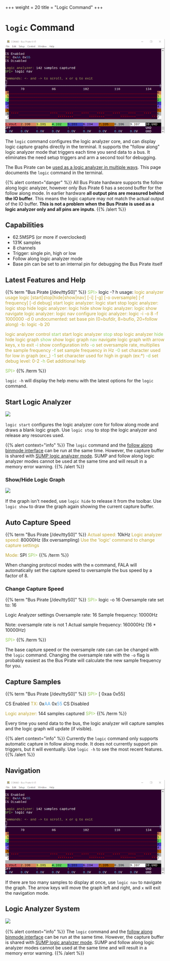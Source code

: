 +++
weight = 20
title = "Logic Command"
+++

# ```logic``` Command

![](./img/logic-command-nav.png)

The ```logic``` command configures the logic analyzer core, and can display logic capture graphs directly in the terminal. It supports the "follow along" logic analyzer mode that triggers each time you send data to a bus. It eliminates the need setup triggers and arm a second tool for debugging. 

The Bus Pirate can be [used as a logic analyzer in multiple ways](/logic-analyzer/logicanalyzer). This page documents the ```logic``` command in the terminal.

{{% alert context="danger" %}}
All Bus Pirate hardware supports the follow along logic analyzer, however only Bus Pirate 6 has a second buffer for the follow along mode. In earlier hardware **all output pins are measured behind the IO buffer**. This means the logic capture may not match the actual output of the IO buffer. **This is not a problem when the Bus Pirate is used as a logic analyzer only and all pins are inputs**.
{{% /alert %}}

## Capabilities

- 62.5MSPS (or more if overclocked)
- 131K samples
- 8 channels
- Trigger: single pin, high or low
- Follow along logic analyzer mode
- Base pin can be set to an internal pin for debugging the Bus Pirate itself

## Latest Features and Help

{{% term "Bus Pirate [/dev/ttyS0]" %}}
<span style="color:#96cb59">SPI></span> logic -? h
usage:
<span style="color:#bfa530">logic analyzer usage</span>
<span style="color:#bfa530">logic	[start|stop|hide|show|nav]</span>
<span style="color:#bfa530">	[-i] [-g] [-o oversample] [-f frequency] [-d debug]</span>
<span style="color:#bfa530">start logic analyzer: logic start</span>
<span style="color:#bfa530">stop logic analyzer: logic stop</span>
<span style="color:#bfa530">hide logic analyzer: logic hide</span>
<span style="color:#bfa530">show logic analyzer: logic show</span>
<span style="color:#bfa530">navigate logic analyzer: logic nav</span>
<span style="color:#bfa530">configure logic analyzer: logic -i -o 8 -f 1000000 -d 0</span>
<span style="color:#bfa530">undocumented: set base pin (0=bufdir, 8=bufio, 20=follow along) -b: logic -b 20</span>

<span style="color:#bfa530">logic analyzer control</span>
<span style="color:#96cb59">start</span>	<span style="color:#bfa530">start logic analyzer</span>
<span style="color:#96cb59">stop</span>	<span style="color:#bfa530">stop logic analyzer</span>
<span style="color:#96cb59">hide</span>	<span style="color:#bfa530">hide logic graph</span>
<span style="color:#96cb59">show</span>	<span style="color:#bfa530">show logic graph</span>
<span style="color:#96cb59">nav</span>	<span style="color:#bfa530">navigate logic graph with arrow keys, x to exit</span>
<span style="color:#96cb59">-i</span>	<span style="color:#bfa530">show configuration info</span>
<span style="color:#96cb59">-o</span>	<span style="color:#bfa530">set oversample rate, multiplies the sample frequency</span>
<span style="color:#96cb59">-f</span>	<span style="color:#bfa530">set sample frequency in Hz</span>
<span style="color:#96cb59">-0</span>	<span style="color:#bfa530">set character used for low in graph (ex:_)</span>
<span style="color:#96cb59">-1</span>	<span style="color:#bfa530">set character used for high in graph (ex:*)</span>
<span style="color:#96cb59">-d</span>	<span style="color:#bfa530">set debug level: 0-2</span>
<span style="color:#96cb59">-h</span>	<span style="color:#bfa530">Get additional help</span>

<span style="color:#96cb59">SPI></span> 
{{% /term %}}

```logic -h``` will display the help menu with the latest options for the ```logic``` command.

## Start Logic Analyzer
![](./img/logic-start.png)

```logic start``` configures the logic analyzer core for follow along mode and draws a blank logic graph. Use ```logic stop``` to stop the logic analyzer and release any resources used.

{{% alert context="info" %}}
The ```logic``` command and the [follow along binmode interface](/logic-analyzer/pulseview-fala) can be run at the same time. However, the capture buffer is shared with [SUMP logic analyzer mode](/logic-analyzer/pulseview-sump). SUMP and follow along logic analyzer modes cannot be used at the same time and will result in a memory error warning.
{{% /alert %}}

### Show/Hide Logic Graph

![](./img/logic-hide.png)

If the graph isn't needed, use ```logic hide``` to release it from the toolbar. Use ```logic show``` to draw the graph again showing the current capture buffer.

## Auto Capture Speed
{{% term "Bus Pirate [/dev/ttyS0]" %}}
<span style="color:#bfa530">Actual speed:</span> 10kHz
<span style="color:#bfa530">Logic analyzer speed:</span> 80000Hz (8x oversampling)
<span style="color:#bfa530">Use the 'logic' command to change capture settings</span>

<span style="color:#bfa530">Mode:</span> SPI
<span style="color:#96cb59">SPI></span> 
{{% /term %}}

When changing protocol modes with the ```m``` command, FALA will automatically set the capture speed to oversample the bus speed by a factor of 8. 

### Change Capture Speed
{{% term "Bus Pirate [/dev/ttyS0]" %}}
<span style="color:#96cb59">SPI></span> logic -o 16
Oversample rate set to: 16

Logic Analyzer settings
 Oversample rate: 16
 Sample frequency: 10000Hz

Note: oversample rate is not 1
Actual sample frequency: 160000Hz (16 * 10000Hz)

<span style="color:#96cb59">SPI></span> 
{{% /term %}}

The base capture speed or the oversample rate can can be changed with the ```logic``` command. Changing the oversample rate with the ```-o``` flag is probably easiest as the Bus Pirate will calculate the new sample frequency for you.

## Capture Samples

{{% term "Bus Pirate [/dev/ttyS0]" %}}
<span style="color:#96cb59">SPI></span> [ 0xaa 0x55]

CS Enabled
<span style="color:#bfa530">TX:</span> 0x<span style="color:#53a6e6">AA</span> 0x<span style="color:#53a6e6">55</span> 
CS Disabled

<span style="color:#bfa530">Logic analyzer:</span> 144 samples captured
<span style="color:#96cb59">SPI></span> 
{{% /term %}}

Every time you send data to the bus, the logic analyzer will capture samples and the logic graph will update (if visible).

{{% alert context="info" %}}
Currently the ```logic``` command only supports automatic capture in follow along mode. It does not currently support pin triggers, but it will eventually. Use ```logic -h``` to see the most recent features. 
{{% /alert %}}

## Navigation

![](./img/logic-command-nav.png)

If there are too many samples to display at once, use ```logic nav``` to navigate the graph. The arrow keys will move the graph left and right, and ```x``` will exit the navigation mode.

## Logic Analyzer System

![](./img/logic-system.png)

{{% alert context="info" %}}
The ```logic``` command and the [follow along binmode interface](/logic-analyzer/pulseview-fala) can be run at the same time. However, the capture buffer is shared with [SUMP logic analyzer mode](/logic-analyzer/pulseview-sump). SUMP and follow along logic analyzer modes cannot be used at the same time and will result in a memory error warning.
{{% /alert %}}

